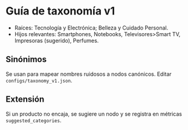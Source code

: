 # Guía de taxonomía v1

- Raíces: Tecnología y Electrónica; Belleza y Cuidado Personal.
- Hijos relevantes: Smartphones, Notebooks, Televisores>Smart TV, Impresoras (sugerido), Perfumes.

## Sinónimos
Se usan para mapear nombres ruidosos a nodos canónicos. Editar `configs/taxonomy_v1.json`.

## Extensión
Si un producto no encaja, se sugiere un nodo y se registra en métricas `suggested_categories`.
